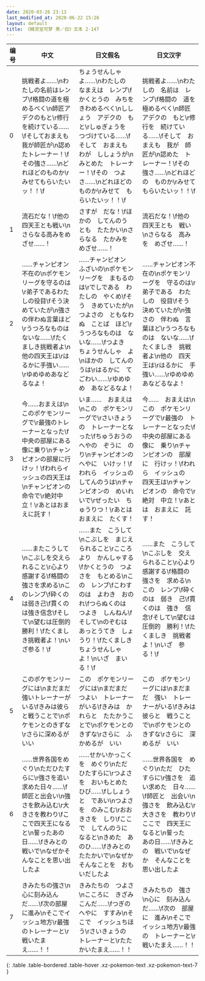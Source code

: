 ```yaml
---
date: 2020-03-26 23:13
last_modified_at: 2020-06-22 15:26
layout: default
title: 《精灵宝可梦 黑／白》文本 2-147
---
```

| 编号 | 中文 | 日文假名 | 日文汉字 |
| ---- | ---- | ---- | --- |
| 0 | 挑戦者よ……\nわたしの名前はレンブ\f格闘の道を極めるべく\n師匠アデクのもと\r修行を続けている……\fそしておまえも我が師匠が\n認めたトレーナー！\fその強さ……\nどれほどのものか\rみせてもらいたいッ！！\f | ちょうせんしゃ　よ……\nわたしの　なまえは　レンブ\fかくとうの　みちを　きわめるべく\nししょう　アデクの　もと\rしゅぎょうを　つづけている……\fそして　おまえも　わが　ししょうが\nみとめた　トレーナー！\fその　つよさ……\nどれほどの　ものか\rみせて　もらいたいッ！！\f | 挑戦者よ……\nわたしの　名前は　レンブ\f格闘の　道を　極めるべく\n師匠　アデクの　もと\r修行を　続けている……\fそして　おまえも　我が　師匠が\n認めた　トレーナー！\fその　強さ……\nどれほどの　ものか\rみせて　もらいたいッ！！\f |
| 1 | 流石だな！\f他の四天王とも戦い\nさらなる高みをめざせ……！ | さすが　だな！\fほかの　してんのう　とも　たたかい\nさらなる　たかみを　めざせ……！ | 流石だな！\f他の　四天王とも　戦い\nさらなる　高みを　めざせ……！ |
| 2 | ……チャンピオン不在の\nポケモンリーグを守るのは\r弟子であるわたしの役目\fそう決めていたが\n強さの伴わぬ言葉ほど\rうつろなものはないな……\fたくましき挑戦者よ\n他の四天王は\rはるかに手強い……\rゆめゆめあなどるなよ！ | ……チャンピオン　ふざいの\nポケモンリーグを　まもるのは\rでしである　わたしの　やくめ\fそう　きめていたが\nつよさの　ともなわぬ　ことば　ほど\rうつろなものは　ないな……\fつよき　ちょうせんしゃ　よ\nほかの　してんのうは\rはるかに　てごわい……\rゆめゆめ　あなどるなよ！ | ……チャンピオン不在の\nポケモンリーグを　守るのは\r弟子である　わたしの　役目\fそう　決めていたが\n強さの　伴わぬ　言葉ほど\rうつろなものは　ないな……\fたくましき　挑戦者よ\n他の　四天王は\rはるかに　手強い……\rゆめゆめ　あなどるなよ！ |
| 3 | 今……おまえは\nこのポケモンリーグで\r最強のトレーナーとなった\f中央の部屋にある像に乗り\nチャンピオンの部屋に行けッ！\fわれらイッシュの四天王は\nチャンピオンの命令で\r絶対中立！\rあとはおまえに託す！ | いま……　おまえは\nこの　ポケモンリーグで\rさいきょうの　トレーナーとなった\fちゅうおうの　へやの　ぞうに　のり\nチャンピオンの　へやに　いけッ！\fわれら　イッシュの　してんのうは\nチャンピオンの　めいれいで\rぜったい　ちゅうりつ！\rあとは　おまえに　たくす！ | 今……　おまえは\nこの　ポケモンリーグで\r最強の　トレーナーとなった\f中央の部屋にある　像に　乗り\nチャンピオンの　部屋に　行けッ！\fわれら　イッシュの　四天王は\nチャンピオンの　命令で\r絶対　中立！\rあとは　おまえに　託す！ |
| 4 | ……またこうして\nこぶしを交えられること\r心より感謝する\f格闘の強さを求める\nこのレンブ\f砕くのは弱き己\f貫くのは強き信念\fそして\n望むは圧倒的勝利！\fたくましき挑戦者よ！\nいざ参る！\f | ……また　こうして\nこぶしを　まじえられること\rこころより　かんしゃする\fかくとうの　つよさを　もとめる\nこの　レンブ\fこわすのは　よわき　おのれ\fつらぬくのは　つよき　しんねん\fそして\nのぞむは　あっとうてき　しょうり！\fたくましき　ちょうせんしゃ　よ！\nいざ　まいる！\f | ……また　こうして\nこぶしを　交えられること\r心より　感謝する\f格闘の　強さを　求める\nこの　レンブ\f砕くのは　弱き　己\f貫くのは　強き　信念\fそして\n望むは　圧倒的　勝利！\fたくましき　挑戦者よ！\nいざ　参る！\f |
| 5 | このポケモンリーグには\nまだまだ強いトレーナーがいる\fきみは彼らと戦うことで\nポケモンとのきずな\rさらに深めるがいい | この　ポケモンリーグには\nまだまだ　つよい　トレーナーがいる\fきみは　かれらと　たたかうことで\nポケモンとの　きずな\rさらに　ふかめるが　いい | この　ポケモンリーグには\nまだまだ　強い　トレーナーがいる\fきみは　彼らと　戦うことで\nポケモンとの　きずな\rさらに　深めるが　いい |
| 6 | ……世界各国をめぐり\nただひたすらに\r強さを追い求めた日々……\f師匠と出会い\n強さを飲み込む\r大きさを教わり\fここで四天王になると\n誓ったあの日……\fきみとの戦いで\nなぜかそんなことを思い出したよ | ……せかいかっこくを　めぐり\nただ　ひたすらに\rつよさを　おいもとめた　ひび……\fししょうと　であい\nつよさを　のみこむ\rおおきさを　しり\fここで　してんのうに　なると\nきめた　あのひ……\fきみとの　たたかいで\nなぜか　そんなことを　おもいだしたよ | ……世界各国を　めぐり\nただ　ひたすらに\r強さを　追い求めた　日々……\f師匠と　出会い\n強さを　飲み込む\r大きさを　教わり\fここで　四天王に　なると\n誓った　あの日……\fきみとの　戦いで\nなぜか　そんなことを　思い出したよ |
| 7 | きみたちの強さ\n心に刻み込んだ……\f次の部屋に進み\nそこでイッシュ地方\r最強のトレーナーと\r戦いたまえ……！！ | きみたちの　つよさ\nこころに　きざみこんだ……\fつぎの　へやに　すすみ\nそこで　イッシュちほう\rさいきょうの　トレーナーと\rたたかいたまえ……！！ | きみたちの　強さ\n心に　刻み込んだ……\f次の　部屋に　進み\nそこで　イッシュ地方\r最強の　トレーナーと\r戦いたまえ……！！ |
{: .table .table-bordered .table-hover .xz-pokemon-text .xz-pokemon-text-7 }